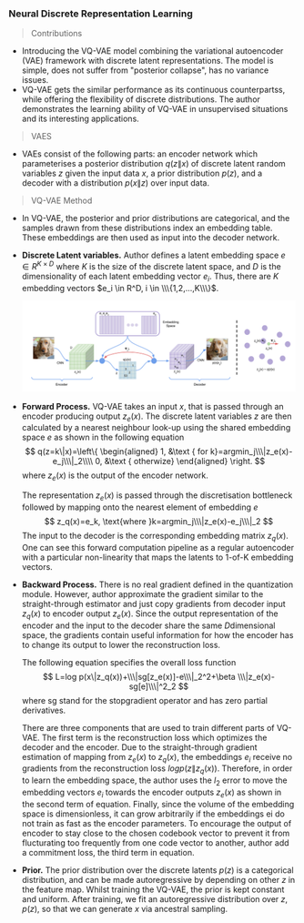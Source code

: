 ### Neural Discrete Representation Learning

> Contributions

+ Introducing the VQ-VAE model combining the variational autoencoder (VAE) framework with discrete latent representations. The model is simple, does not suffer from "posterior collapse", has no variance issues.
+ VQ-VAE gets the similar performance as its continuous counterpartss, while offering the flexibility of discrete distributions. The author demonstrates the learning ability of VQ-VAE in unsupervised situations and its interesting applications.

> VAES

+  VAEs consist of the following parts: an encoder network which parameterises a posterior distribution $q(z\|x)$ of discrete latent random variables $z$ given the input data $x$, a prior distribution $p(z)$, and a decoder with a distribution $p(x\|z)$ over input data.

> VQ-VAE Method

+ In VQ-VAE, the posterior and prior distributions are categorical, and the samples drawn from these distributions index an embedding table. These embeddings are then used as input into the decoder network.

+ **Discrete Latent variables.** Author defines a latent embedding space $e \in R^{K\times D}$ where $K$ is the size of the discrete latent space, and $D$ is the dimensionality of each latent embedding vector $e_i$. Thus, there are $K$ embedding vectors $e_i \in R^D, i \in \\\{1,2,...,K\\\}$​.

  ![VQ-VAE](https://raw.githubusercontent.com/Sk4Dl/Learning/refs/heads/master/images/VQ-VAE.png)

+ **Forward Process.** VQ-VAE takes an input $x$, that is passed through an encoder producing output $z_e(x)$. The discrete latent variables $z$ are then calculated by a nearest neighbour look-up using the shared embedding space $e$ as shown in the following equation
  $$
  q(z=k\|x)=\left\{
  \begin{aligned}
  1, &\text { for k}=argmin_j\\\|z_e(x)-e_j\\\|_2\\\\
  0, &\text { otherwize}
  \end{aligned}
  \right.
  $$
  where $z_e(x)$ is the output of the encoder network.

  The representation $z_e(x)$ is passed through the discretisation bottleneck followed by mapping onto the nearest element of embedding $e$
  $$
  z_q(x)=e_k, \text{where }k=argmin_j\\\|z_e(x)-e_j\\\|_2
  $$
  The input to the decoder is the corresponding embedding matrix $z_q(x)$​. One can see this forward computation pipeline as a regular autoencoder with a particular non-linearity that maps the latents to 1-of-K embedding vectors.

+ **Backward Process.** There is no real gradient defined in the quantization module. However, author approximate the gradient similar to the straight-through estimator and just copy gradients from decoder input $z_q(x)$ to encoder output $z_e(x)$. Since the output representation of the encoder and the input to the decoder share the same $D$​ dimensional space, the gradients contain useful information for how the encoder has to change its output to lower the reconstruction loss.

  The following equation specifies the overall loss function
  $$
  L=log p(x\|z_q(x))+\\\|sg[z_e(x)]-e\\\|_2^2+\beta \\\|z_e(x)-sg[e]\\\|^2_2
  $$
  where sg stand for the stopgradient operator and has zero partial derivatives.

  There are three components that are used to train different parts of VQ-VAE. The first term is the reconstruction loss which optimizes the decoder and the encoder. Due to the straight-through gradient estimation of mapping from $z_e(x)$ to $z_q(x)$, the embeddings $e_i$ receive no gradients from the reconstruction loss $logp(z\|z_q(x))$. Therefore, in order to learn the embedding space, the author uses the $l_2$ error to move the embedding vectors $e_i$ towards the encoder outputs $z_e(x)$ as shown in the second term of equation. Finally, since the volume of the embedding space is dimensionless, it can grow arbitrarily if the embeddings ei do not train as fast as the encoder parameters. To encourage the output of encoder to stay close to the chosen codebook vector to prevent it from flucturating too frequently from one code vector to another, author add a commitment loss, the third term in equation.

+ **Prior.** The prior distribution over the discrete latents $p(z)$ is a categorical distribution, and can be made autoregressive by depending on other $z$ in the feature map. Whilst training the VQ-VAE, the prior is kept constant and uniform. After training, we fit an autoregressive distribution over $z$, $p(z)$, so that we can generate $x$ via ancestral sampling.

